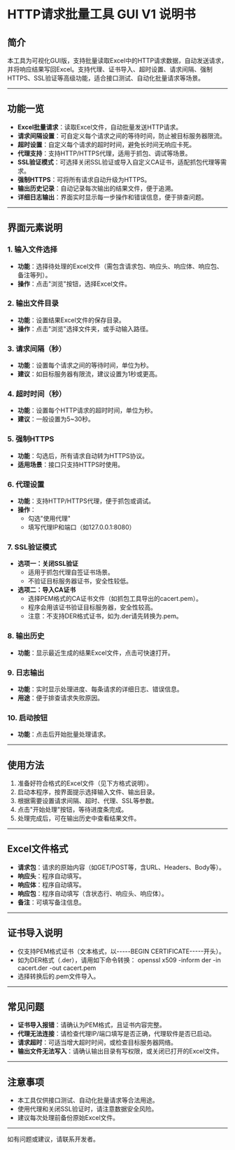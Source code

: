 # HTTP请求批量工具 GUI V1 说明书

## 简介
本工具为可视化GUI版，支持批量读取Excel中的HTTP请求数据，自动发送请求，并将响应结果写回Excel。支持代理、证书导入、超时设置、请求间隔、强制HTTPS、SSL验证等高级功能，适合接口测试、自动化批量请求等场景。

---

## 功能一览
- **Excel批量请求**：读取Excel文件，自动批量发送HTTP请求。
- **请求间隔设置**：可自定义每个请求之间的等待时间，防止被目标服务器限流。
- **超时设置**：自定义每个请求的超时时间，避免长时间无响应卡死。
- **代理支持**：支持HTTP/HTTPS代理，适用于抓包、调试等场景。
- **SSL验证模式**：可选择关闭SSL验证或导入自定义CA证书，适配抓包代理等需求。
- **强制HTTPS**：可将所有请求自动升级为HTTPS。
- **输出历史记录**：自动记录每次输出的结果文件，便于追溯。
- **详细日志输出**：界面实时显示每一步操作和错误信息，便于排查问题。

---

## 界面元素说明

### 1. 输入文件选择
- **功能**：选择待处理的Excel文件（需包含请求包、响应头、响应体、响应包、备注等列）。
- **操作**：点击"浏览"按钮，选择Excel文件。

### 2. 输出文件目录
- **功能**：设置结果Excel文件的保存目录。
- **操作**：点击"浏览"选择文件夹，或手动输入路径。

### 3. 请求间隔（秒）
- **功能**：设置每个请求之间的等待时间，单位为秒。
- **建议**：如目标服务器有限流，建议设置为1秒或更高。

### 4. 超时时间（秒）
- **功能**：设置每个HTTP请求的超时时间，单位为秒。
- **建议**：一般设置为5~30秒。

### 5. 强制HTTPS
- **功能**：勾选后，所有请求自动转为HTTPS协议。
- **适用场景**：接口只支持HTTPS时使用。

### 6. 代理设置
- **功能**：支持HTTP/HTTPS代理，便于抓包或调试。
- **操作**：
  - 勾选"使用代理"
  - 填写代理IP和端口（如127.0.0.1:8080）

### 7. SSL验证模式
- **选项一：关闭SSL验证**
  - 适用于抓包代理自签证书场景。
  - 不验证目标服务器证书，安全性较低。
- **选项二：导入CA证书**
  - 选择PEM格式的CA证书文件（如抓包工具导出的cacert.pem）。
  - 程序会用该证书验证目标服务器，安全性较高。
  - 注意：不支持DER格式证书，如为.der请先转换为.pem。

### 8. 输出历史
- **功能**：显示最近生成的结果Excel文件，点击可快速打开。

### 9. 日志输出
- **功能**：实时显示处理进度、每条请求的详细日志、错误信息。
- **用途**：便于排查请求失败原因。

### 10. 启动按钮
- **功能**：点击后开始批量处理请求。

---

## 使用方法
1. 准备好符合格式的Excel文件（见下方格式说明）。
2. 启动本程序，按界面提示选择输入文件、输出目录。
3. 根据需要设置请求间隔、超时、代理、SSL等参数。
4. 点击"开始处理"按钮，等待进度条完成。
5. 处理完成后，可在输出历史中查看结果文件。

---

## Excel文件格式
- **请求包**：请求的原始内容（如GET/POST等，含URL、Headers、Body等）。
- **响应头**：程序自动填写。
- **响应体**：程序自动填写。
- **响应包**：程序自动填写（含状态行、响应头、响应体）。
- **备注**：可填写备注信息。

---

## 证书导入说明
- 仅支持PEM格式证书（文本格式，以-----BEGIN CERTIFICATE-----开头）。
- 如为DER格式（.der），请用如下命令转换：
  openssl x509 -inform der -in cacert.der -out cacert.pem
- 选择转换后的.pem文件导入。

---

## 常见问题
- **证书导入报错**：请确认为PEM格式，且证书内容完整。
- **代理无法连接**：请检查代理IP/端口填写是否正确，代理软件是否已启动。
- **请求超时**：可适当增大超时时间，或检查目标服务器网络。
- **输出文件无法写入**：请确认输出目录有写权限，或关闭已打开的Excel文件。

---

## 注意事项
- 本工具仅供接口测试、自动化批量请求等合法用途。
- 使用代理和关闭SSL验证时，请注意数据安全风险。
- 建议每次处理前备份原始Excel文件。

---

如有问题或建议，请联系开发者。
